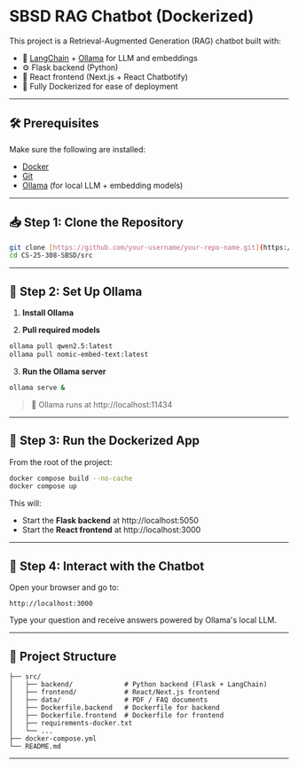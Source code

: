 # SBSD RAG Chatbot (Dockerized)

This project is a Retrieval-Augmented Generation (RAG) chatbot built with:

- 🧠 [LangChain](https://www.langchain.com/) + [Ollama](https://ollama.com/) for LLM and embeddings
- ⚙️ Flask backend (Python)
- 💬 React frontend (Next.js + React Chatbotify)
- 🐳 Fully Dockerized for ease of deployment

---

## 🛠️ Prerequisites

Make sure the following are installed:

- [Docker](https://www.docker.com/products/docker-desktop)
- [Git](https://git-scm.com/downloads)
- [Ollama](https://ollama.com/) (for local LLM + embedding models)

---

## 📥 Step 1: Clone the Repository

```bash
git clone [https://github.com/your-username/your-repo-name.git](https://github.com/VCU-CS-Capstone/CS-25-308-SBSD.git)
cd CS-25-308-SBSD/src
```

---

## 🧠 Step 2: Set Up Ollama

1. **Install Ollama**

2. **Pull required models**

```bash
ollama pull qwen2.5:latest
ollama pull nomic-embed-text:latest
```

3. **Run the Ollama server**

```bash
ollama serve &
```

> 🧠 Ollama runs at http://localhost:11434

---

## 🐳 Step 3: Run the Dockerized App

From the root of the project:

```bash
docker compose build --no-cache
docker compose up
```

This will:
- Start the **Flask backend** at http://localhost:5050
- Start the **React frontend** at http://localhost:3000

---

## 🧪 Step 4: Interact with the Chatbot

Open your browser and go to:

```
http://localhost:3000
```

Type your question and receive answers powered by Ollama's local LLM.

---

## 📂 Project Structure

```
├── src/
│   ├── backend/             # Python backend (Flask + LangChain)
│   ├── frontend/            # React/Next.js frontend
│   ├── data/                # PDF / FAQ documents
│   ├── Dockerfile.backend   # Dockerfile for backend
│   ├── Dockerfile.frontend  # Dockerfile for frontend
│   ├── requirements-docker.txt
│   └── ...
├── docker-compose.yml
└── README.md
```

---

